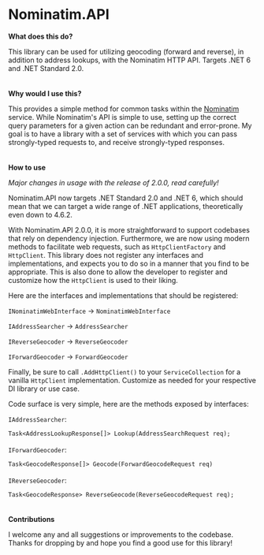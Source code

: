 # Nominatim.API

**What does this do?**

This library can be used for utilizing geocoding (forward and reverse), in addition to address lookups, with the Nominatim HTTP API. Targets .NET 6 and .NET Standard 2.0. 
\
\
\
**Why would I use this?**

This provides a simple method for common tasks within the [Nominatim](https://nominatim.org/) service.  While Nominatim's API is simple to use, setting up the correct query parameters for a given action can be redundant and error-prone.  My goal is to have a library with a set of services with which you can pass strongly-typed requests to, and receive strongly-typed responses.
\
\
\
**How to use**

_Major changes in usage with the release of 2.0.0, read carefully!_

Nominatim.API now targets .NET Standard 2.0 and .NET 6, which should mean that we can target a wide range of .NET applications, theoretically even down to 4.6.2.

With Nominatim.API 2.0.0, it is more straightforward to support codebases that rely on dependency injection.  Furthermore, we are now using modern methods to facilitate web requests, such as `HttpClientFactory` and `HttpClient`.  This library does not register any interfaces and implementations, and expects you to do so in a manner that you find to be appropriate.  This is also done to allow the developer to register and customize how the `HttpClient` is used to their liking.

Here are the interfaces and implementations that should be registered:

`INominatimWebInterface` -> `NominatimWebInterface`

`IAddressSearcher` -> `AddressSearcher`

`IReverseGeocoder` -> `ReverseGeocoder`

`IForwardGeocoder` -> `ForwardGeocoder`

Finally, be sure to call `.AddHttpClient()` to your `ServiceCollection` for a vanilla `HttpClient` implementation.  Customize as needed for your respective DI library or use case.

Code surface is very simple, here are the methods exposed by interfaces:

`IAddressSearcher`:

`Task<AddressLookupResponse[]> Lookup(AddressSearchRequest req);`
\
\
`IForwardGeocoder`:

`Task<GeocodeResponse[]> Geocode(ForwardGeocodeRequest req)`
\
\
`IReverseGeocoder`:

`Task<GeocodeResponse> ReverseGeocode(ReverseGeocodeRequest req);`
\
\
\
**Contributions**

I welcome any and all suggestions or improvements to the codebase.  Thanks for dropping by and hope you find a good use for this library!
